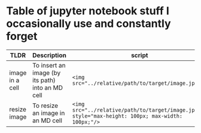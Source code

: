 # Table of jupyter notebook stuff I occasionally use and constantly forget

|TLDR   | Description                                                              | script            |
|-------|--------------------------------------------------------------------------|-------------------|
|image in a cell|To insert an image (by its path) into an MD cell|`<img src="../relative/path/to/target/image.jpg"/>`|
|resize image|To resize  an image in an MD cell                  |`<img src="../relative/path/to/target/image.jpg" style="max-height: 100px; max-width: 100px;"/>`|